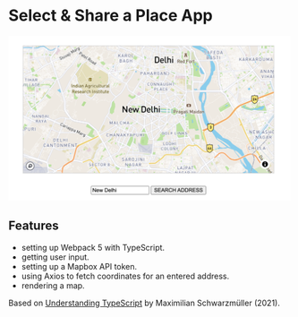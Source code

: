 # Select & Share a Place App

<p align="center">
        <img src="screenshot.png" style="width:528px;max-width: 100%;">
</p>

## Features

- setting up Webpack 5 with TypeScript.
- getting user input.
- setting up a Mapbox API token.
- using Axios to fetch coordinates for an entered address.
- rendering a map.

Based on [Understanding TypeScript](https://www.udemy.com/course/understanding-typescript/) by Maximilian Schwarzmüller (2021).
